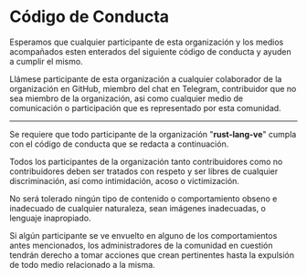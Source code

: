 # Código de Conducta

Esperamos que cualquier participante de esta organización y los medios acompañados esten enterados del siguiente código de conducta y ayuden a cumplir el mismo.

Llámese participante de esta organización a cualquier colaborador de la organización en GitHub, miembro del chat en Telegram, contribuidor que no sea miembro de la organización, asi como cualquier medio de comunicación o participación que es representado por esta comunidad.

<hr />

Se requiere que todo participante de la organización "**rust-lang-ve**" cumpla con el código de conducta que se redacta a continuación.

Todos los participantes de la organización tanto contribuidores como no contribuidores deben ser tratados con respeto y ser libres de cualquier discriminación, así como intimidación, acoso o victimización.

No será tolerado ningún tipo de contenido o comportamiento obseno e inadecuado de cualquier naturaleza, sean imágenes inadecuadas, o lenguaje inapropiado.

Si algún participante se ve envuelto en alguno de los comportamientos antes mencionados, los administradores de la comunidad en cuestión tendrán derecho a tomar acciones que crean pertinentes hasta la expulsión de todo medio relacionado a la misma.
